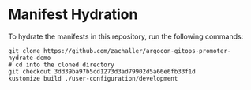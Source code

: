 # Manifest Hydration

To hydrate the manifests in this repository, run the following commands:

```shell
git clone https://github.com/zachaller/argocon-gitops-promoter-hydrate-demo
# cd into the cloned directory
git checkout 3dd39ba97b5cd1273d3ad79902d5a66e6fb33f1d
kustomize build ./user-configuration/development
```
